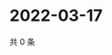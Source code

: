 # 2022-03-17

共 0 条

<!-- BEGIN WEIBO -->
<!-- 最后更新时间 Thu Mar 17 2022 13:11:48 GMT+0800 (China Standard Time) -->

<!-- END WEIBO -->
